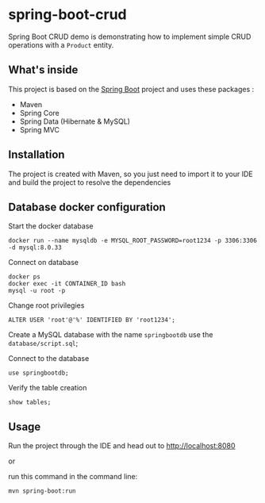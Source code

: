 # spring-boot-crud

Spring Boot CRUD demo is demonstrating how to implement simple CRUD operations with a `Product` entity.

## What's inside 
This project is based on the [Spring Boot](http://projects.spring.io/spring-boot/) project and uses these packages :
- Maven
- Spring Core
- Spring Data (Hibernate & MySQL)
- Spring MVC

## Installation 
The project is created with Maven, so you just need to import it to your IDE and build the project to resolve the dependencies

## Database docker configuration 

Start the docker database
```
docker run --name mysqldb -e MYSQL_ROOT_PASSWORD=root1234 -p 3306:3306 -d mysql:8.0.33
```

Connect on database
```
docker ps
docker exec -it CONTAINER_ID bash
mysql -u root -p
```

Change root privilegies
```
ALTER USER 'root'@'%' IDENTIFIED BY 'root1234';
```

Create a MySQL database with the name `springbootdb` use the `database/script.sql`;

Connect to the database
```
use springbootdb;
```

Verify the table creation
```
show tables;
```

## Usage 
Run the project through the IDE and head out to [http://localhost:8080](http://localhost:8080)

or 

run this command in the command line:
```
mvn spring-boot:run
```
